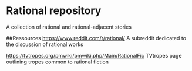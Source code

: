 # Rational repository
A collection of rational and rational-adjacent stories

##Ressources
https://www.reddit.com/r/rational/
A subreddit dedicated to the discussion of rational works

https://tvtropes.org/pmwiki/pmwiki.php/Main/RationalFic
TVtropes page outlining tropes common to rational fiction


